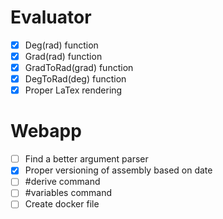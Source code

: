 # Evaluator

- [x] Deg(rad) function
- [x] Grad(rad) function
- [x] GradToRad(grad) function
- [x] DegToRad(deg) function
- [x] Proper LaTex rendering

# Webapp

- [ ] Find a better argument parser
- [x] Proper versioning of assembly based on date
- [ ] #derive command
- [ ] #variables command
- [ ] Create docker file